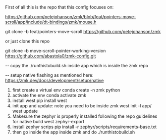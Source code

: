 First of all this is the repo that this config focuses on: 

https://github.com/petejohanson/zmk/blob/feat/pointers-move-scroll/app/include/dt-bindings/zmk/mouse.h

git clone -b feat/pointers-move-scroll https://github.com/petejohanson/zmk


or just clone this repo 

git clone -b move-scroll-pointer-working-version https://github.com/abastola0/zmk-config.git


-- copy the ./runthistobuild.sh inside app which is inside the zmk repo

-- setup native flashing as mentioned here: https://zmk.dev/docs/development/setup/native



1. first create a virtual env 
    conda create -n zmk python
2. activate the env
    conda activate zmk
3. install west
    pip install west
4. init app and update: note you need to be inside zmk
    west init -l app/
    west update
5. Makesure the zephyr is properly installed following the repo guidelines for native build
    west zephyr-export
6.  install zephyr scrips
    pip install -r zephyr/scripts/requirements-base.txt
7. then go inside the app inside zmk and do ./runthistobuild.sh








